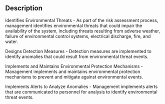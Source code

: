 ## Description

Identifies Environmental Threats - As part of the risk assessment process, management identifies environmental threats that could impair the availability of the system, including threats resulting from adverse weather, failure of environmental control systems, electrical discharge, fire, and water.

Designs Detection Measures - Detection measures are implemented to identify anomalies that could result from environmental threat events.

Implements and Maintains Environmental Protection Mechanisms - Management implements and maintains environmental protection mechanisms to prevent and mitigate against environmental events.

Implements Alerts to Analyze Anomalies - Management implements alerts that are communicated to personnel for analysis to identify environmental threat events.
